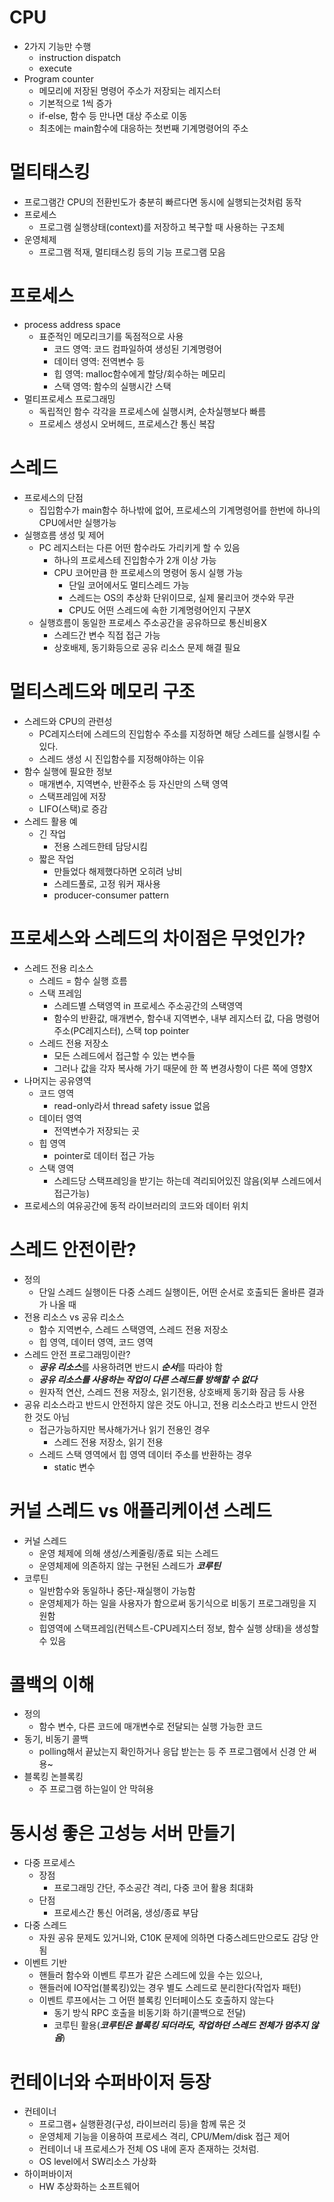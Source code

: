 # CPU
- 2가지 기능만 수행
  - instruction dispatch
  - execute
- Program counter
  - 메모리에 저장된 명령어 주소가 저장되는 레지스터
  - 기본적으로 1씩 증가
  - if-else, 함수 등 만나면 대상 주소로 이동
  - 최초에는 main함수에 대응하는 첫번째 기계명령어의 주소

# 멀티태스킹
- 프로그램간 CPU의 전환빈도가 충분히 빠르다면 동시에 실행되는것처럼 동작
- 프로세스
  - 프로그램 실행상태(context)를 저장하고 복구할 때 사용하는 구조체
- 운영체제
  - 프로그램 적재, 멀티태스킹 등의 기능 프로그램 모음

# 프로세스
- process address space
  - 표준적인 메모리크기를 독점적으로 사용
    - 코드 영역: 코드 컴파일하여 생성된 기계명령어
    - 데이터 영역: 전역변수 등
    - 힙 영역: malloc함수에게 할당/회수하는 메모리
    - 스택 영역: 함수의 실행시간 스택
- 멀티프로세스 프로그래밍
  - 독립적인 함수 각각을 프로세스에 실행시켜, 순차실행보다 빠름
  - 프로세스 생성시 오버헤드, 프로세스간 통신 복잡

# 스레드
- 프로세스의 단점
  - 집입함수가 main함수 하나밖에 없어, 프로세스의 기계명령어를 한번에 하나의 CPU에서만 실행가능
- 실행흐름 생성 및 제어
  - PC 레지스터는 다른 어떤 함수라도 가리키게 할 수 있음
    - 하나의 프로세스테 진입함수가 2개 이상 가능
    - CPU 코어만큼 한 프로세스의 명령어 동시 실행 가능
      - 단일 코어에서도 멀티스레드 가능
      - 스레드는 OS의 추상화 단위이므로, 실제 물리코어 갯수와 무관
      - CPU도 어떤 스레드에 속한 기계명령어인지 구분X
  - 실행흐름이 동일한 프로세스 주소공간을 공유하므로 통신비용X
    - 스레드간 변수 직접 접근 가능
    - 상호배제, 동기화등으로 공유 리소스 문제 해결 필요
   
# 멀티스레드와 메모리 구조
- 스레드와 CPU의 관련성
  - PC레지스터에 스레드의 진입함수 주소를 지정하면 해당 스레드를 실행시킬 수 있다.
  - 스레드 생성 시 진입함수를 지정해야하는 이유
- 함수 실행에 필요한 정보
  - 매개변수, 지역변수, 반환주소 등 자신만의 스택 영역
  - 스택프레임에 저장
  - LIFO(스택)로 증감
- 스레드 활용 예
  - 긴 작업
    - 전용 스레드한테 담당시킴
  - 짧은 작업
    - 만들었다 해제했다하면 오히려 낭비
    - 스레드풀로, 고정 워커 재사용
    - producer-consumer pattern
   
# 프로세스와 스레드의 차이점은 무엇인가?
- 스레드 전용 리소스
  - 스레드 = 함수 실행 흐름
  - 스택 프레임
    - 스레드별 스택영역 in 프로세스 주소공간의 스택영역
    - 함수의 반환값, 매개변수, 함수내 지역변수, 내부 레지스터 값, 다음 명령어 주소(PC레지스터), 스택 top pointer
  - 스레드 전용 저장소
    - 모든 스레드에서 접근할 수 있는 변수들
    - 그러나 값을 각자 복사해 가기 때문에 한 쪽 변경사항이 다른 쪽에 영향X
- 나머지는 공유영역
  - 코드 영역
    - read-only라서 thread safety issue 없음
  - 데이터 영역
    - 전역변수가 저장되는 곳
  - 힙 영역
    - pointer로 데이터 접근 가능
  - 스택 영역
    - 스레드당 스택프레잉을 받기는 하는데 격리되어있진 않음(외부 스레드에서 접근가능)
- 프로세스의 여유공간에 동적 라이브러리의 코드와 데이터 위치

# 스레드 안전이란?
- 정의
  - 단일 스레드 실행이든 다중 스레드 실행이든, 어떤 순서로 호출되든 올바른 결과가 나올 때 
- 전용 리소스 vs 공유 리소스
  - 함수 지역변수, 스레드 스택영역, 스레드 전용 저장소
  - 힙 영역, 데이터 영역, 코드 영역
- 스레드 안전 프로그래밍이란?
  - ***공유 리소스***를 사용하려면 반드시 ***순서***를 따라야 함
  - ***공유 리소스를 사용하는 작업이 다른 스레드를 방해할 수 없다***
  - 원자적 연산, 스레드 전용 저장소, 읽기전용, 상호배제 동기화 잠금 등 사용
- 공유 리소스라고 반드시 안전하지 않은 것도 아니고, 전용 리소스라고 반드시 안전한 것도 아님
  - 접근가능하지만 복사해가거나 읽기 전용인 경우
    - 스레드 전용 저장소, 읽기 전용
  - 스레드 스택 영역에서 힙 영역 데이터 주소를 반환하는 경우
    - static 변수
   
# 커널 스레드 vs 애플리케이션 스레드
- 커널 스레드
  - 운영 체제에 의해 생성/스케줄링/종료 되는 스레드
  - 운영체제에 의존하지 않는 구현된 스레드가 ***코루틴***
- 코루틴
  - 일반함수와 동일하나 중단-재실행이 가능함
  - 운영체제가 하는 일을 사용자가 함으로써 동기식으로 비동기 프로그래밍을 지원함
  - 힙영역에 스택프레임(컨텍스트-CPU레지스터 정보, 함수 실행 상태)을 생성할 수 있음

# 콜백의 이해 
- 정의
  - 함수 변수, 다른 코드에 매개변수로 전달되는 실행 가능한 코드
- 동기, 비동기 콜백
  - polling해서 끝났는지 확인하거나 응답 받는는 등 주 프로그램에서 신경 안 써용~
- 블록킹 논블록킹 
  - 주 프로그램 하는일이 안 막혀용

# 동시성 좋은 고성능 서버 만들기
- 다중 프로세스
  - 장점
    - 프로그래밍 간단, 주소공간 격리, 다중 코어 활용 최대화 
  - 단점
    - 프로세스간 통신 어려움, 생성/종료 부담
- 다중 스레드
  - 자원 공유 문제도 있거니와, C10K 문제에 의하면 다중스레드만으로도 감당 안 됨
- 이벤트 기반
  - 핸들러 함수와 이벤트 루프가 같은 스레드에 있을 수는 있으나,
  - 핸들러에 IO작업(블록킹)있는 경우 별도 스레드로 분리한다(작업자 패턴)
  - 이벤트 루프에서는 그 어떤 블록킹 인터페이스도 호출하지 않는다
    - 동기 방식 RPC 호출을 비동기화 하기(콜백으로 전달)
    - 코루틴 활용(***코루틴은 블록킹 되더라도, 작업하던 스레드 전체가 멈추지 않음***)


# 컨테이너와 수퍼바이저 등장
- 컨테이너
  - 프로그램+ 실행환경(구성, 라이브러리 등)을 함께 묶은 것
  - 운영체제 기능을 이용하여 프로세스 격리, CPU/Mem/disk 접근 제어
  - 컨테이너 내 프로세스가 전체 OS 내에 혼자 존재하는 것처럼.
  - OS level에서 SW리소스 가상화
- 하이퍼바이저
  - HW 추상화하는 소프트웨어
